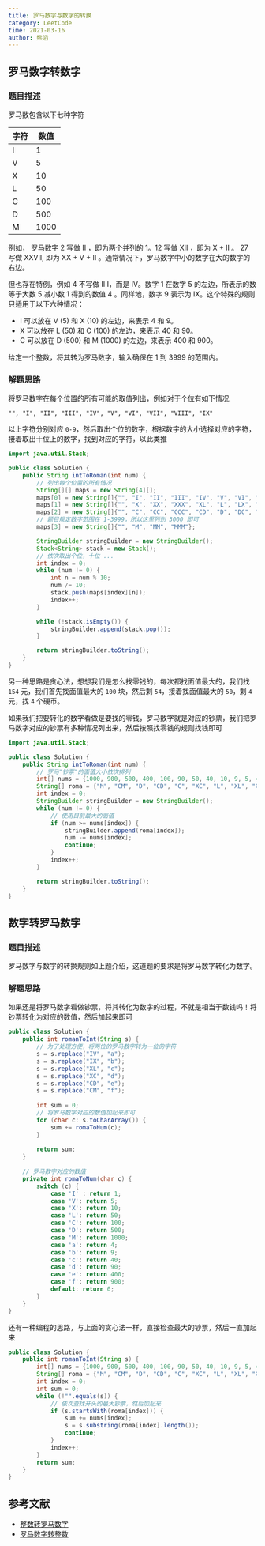 ```yaml
---
title: 罗马数字与数字的转换
category: LeetCode
time: 2021-03-16
author: 熊滔
---
```


## 罗马数字转数字

### 题目描述

罗马数包含以下七种字符

| 字符 | 数值 |
| ---- | ---- |
| I    | 1    |
| V    | 5    |
| X    | 10   |
| L    | 50   |
| C    | 100  |
| D    | 500  |
| M    | 1000 |

例如， 罗马数字 2 写做 II ，即为两个并列的 1。12 写做 XII ，即为 X + II 。 27 写做  XXVII, 即为 XX + V + II 。通常情况下，罗马数字中小的数字在大的数字的右边。

但也存在特例，例如 4 不写做 IIII，而是 IV。数字 1 在数字 5 的左边，所表示的数等于大数 5 减小数 1 得到的数值 4 。同样地，数字 9 表示为 IX。这个特殊的规则只适用于以下六种情况：

- I 可以放在 V (5) 和 X (10) 的左边，来表示 4 和 9。
- X 可以放在 L (50) 和 C (100) 的左边，来表示 40 和 90。 
- C 可以放在 D (500) 和 M (1000) 的左边，来表示 400 和 900。

给定一个整数，将其转为罗马数字，输入确保在 1 到 3999 的范围内。

### 解题思路

将罗马数字在每个位置的所有可能的取值列出，例如对于个位有如下情况

```
"", "I", "II", "III", "IV", "V", "VI", "VII", "VIII", "IX"
```

以上字符分别对应 `0-9`，然后取出个位的数字，根据数字的大小选择对应的字符，接着取出十位上的数字，找到对应的字符，以此类推

```java
import java.util.Stack;

public class Solution {
    public String intToRoman(int num) {
        // 列出每个位置的所有情况
        String[][] maps = new String[4][];
        maps[0] = new String[]{"", "I", "II", "III", "IV", "V", "VI", "VII", "VIII", "IX"};
        maps[1] = new String[]{"", "X", "XX", "XXX", "XL", "L", "LX", "LXX", "LXXX", "XC"};
        maps[2] = new String[]{"", "C", "CC", "CCC", "CD", "D", "DC", "DCC", "DCCC", "CM"};
        // 题目规定数字范围在 1-3999，所以这里列到 3000 即可
        maps[3] = new String[]{"", "M", "MM", "MMM"};

        StringBuilder stringBuilder = new StringBuilder();
        Stack<String> stack = new Stack();
        // 依次取出个位，十位 ...
        int index = 0;
        while (num != 0) {
            int n = num % 10;
            num /= 10;
            stack.push(maps[index][n]);
            index++;
        }

        while (!stack.isEmpty()) {
            stringBuilder.append(stack.pop());
        }

        return stringBuilder.toString();
    }
}
```

另一种思路是贪心法，想想我们是怎么找零钱的，每次都找面值最大的，我们找 `154` 元，我们首先找面值最大的 `100` 块，然后剩 `54`，接着找面值最大的 `50`，剩 `4` 元，找 `4` 个硬币。

如果我们把要转化的数字看做是要找的零钱，罗马数字就是对应的钞票，我们把罗马数字对应的钞票有多种情况列出来，然后按照找零钱的规则找钱即可

```java
import java.util.Stack;

public class Solution {
    public String intToRoman(int num) {
        // 罗马"钞票"的面值大小依次排列
        int[] nums = {1000, 900, 500, 400, 100, 90, 50, 40, 10, 9, 5, 4, 1};
        String[] roma = {"M", "CM", "D", "CD", "C", "XC", "L", "XL", "X", "IX", "V", "IV", "I"};
        int index = 0;
        StringBuilder stringBuilder = new StringBuilder();
        while (num != 0) {
            // 使用目前最大的面值
            if (num >= nums[index]) {
                stringBuilder.append(roma[index]);
                num -= nums[index];
                continue;
            }
            index++;
        }

        return stringBuilder.toString();
    }
}
```

## 数字转罗马数字

### 题目描述

罗马数字与数字的转换规则如上题介绍，这道题的要求是将罗马数字转化为数字。

### 解题思路

如果还是将罗马数字看做钞票，将其转化为数字的过程，不就是相当于数钱吗！将钞票转化为对应的数值，然后加起来即可

```java
public class Solution {
    public int romanToInt(String s) {
        // 为了处理方便，将两位的罗马数字转为一位的字符
        s = s.replace("IV", "a");
        s = s.replace("IX", "b");
        s = s.replace("XL", "c");
        s = s.replace("XC", "d");
        s = s.replace("CD", "e");
        s = s.replace("CM", "f");
        
        int sum = 0;
        // 将罗马数字对应的数值加起来即可
        for (char c: s.toCharArray()) {
            sum += romaToNum(c);
        }
        
        return sum;
    }
    
    // 罗马数字对应的数值
    private int romaToNum(char c) {
        switch (c) {
            case 'I' : return 1;
            case 'V': return 5;
            case 'X': return 10;
            case 'L': return 50;
            case 'C': return 100;
            case 'D': return 500;
            case 'M': return 1000;
            case 'a': return 4;
            case 'b': return 9;
            case 'c': return 40;
            case 'd': return 90;
            case 'e': return 400;
            case 'f': return 900;
            default: return 0;
        }
    }
}
```

还有一种编程的思路，与上面的贪心法一样，直接检查最大的钞票，然后一直加起来

```java
public class Solution {
    public int romanToInt(String s) {
        int[] nums = {1000, 900, 500, 400, 100, 90, 50, 40, 10, 9, 5, 4, 1};
        String[] roma = {"M", "CM", "D", "CD", "C", "XC", "L", "XL", "X", "IX", "V", "IV", "I"};
        int index = 0;
        int sum = 0;
        while (!"".equals(s)) {
            // 依次查找开头的最大钞票，然后加起来
            if (s.startsWith(roma[index])) {
                sum += nums[index];
                s = s.substring(roma[index].length());
                continue;
            }
            index++;
        }
        return sum;
    }
}
```

## 参考文献

- [整数转罗马数字](https://leetcode-cn.com/problems/integer-to-roman/)
- [罗马数字转整数](https://leetcode-cn.com/problems/roman-to-integer/)

